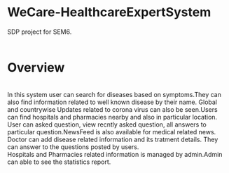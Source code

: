 # WeCare-HealthcareExpertSystem
SDP project for SEM6.<br/><br/>
<h1><b>Overview</b></h1><br/>
In this system user can search for diseases based on symptoms.They can also find information related to well known disease by their name. Global and countrywise Updates related to corona virus can also be seen.Users can find hospitals and pharmacies nearby and also in particular location. User can asked question, view recntly asked question, all answers to particular question.NewsFeed is also available for medical related news.<br/>
Doctor can add disease related information and its tratment details. They can answer to the questions posted by users.<br/>
Hospitals and Pharmacies related information is managed by admin.Admin can able to see the statistics report.
<br/><br/>
